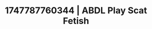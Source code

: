 ---
categories:
- Asian
- Chastity play
- Sensual touch
- Deep touch
- Wet skin
image: /assets/images/1747787760344.jpg
layout: post
seo:
  description: Featured content with high-quality ABDL Play, Scat Fetish. HD images
    available.
  keywords: ABDL Play, Scat Fetish
  og_image: /assets/images/1747787760344.jpg
  schema_type: VisualArtwork
tags:
- ABDL Play
- '#1747787760344'
- Scat Fetish
title: 1747787760344 | ABDL Play Scat Fetish
---